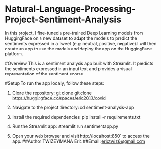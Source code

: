 # Natural-Language-Processing-Project-Sentiment-Analysis
In this project, I fine-tuned a pre-trained Deep Learning models from HuggingFace on a new dataset to adapt the models to predict the sentiments expressed in a Tweet (e.g: neutral, positive, negative).I will then create an app to use the models and deploy the app on the HuggingFace platform.

#Overview
This is a sentiment analysis app built with Streamlit. It predicts the sentiments expressed in an input text and provides a visual representation of the sentiment scores.
 
#Setup
To run the app locally, follow these steps:
1.	Clone the repository:
git clone git clone https://huggingface.co/spaces/eric2013/covid

2.	Navigate to the project directory:
cd sentiment-analysis-app
  
3.	Install the required dependencies:
pip install -r requirements.txt

4.	Run the Streamlit app:
streamlit run sentimentapp.py
5.	Open your web browser and visit http://localhost:8501 to access the app.
##Author
TWIZEYIMANA Eric
##Email: erictwiz6@gmail.com 

